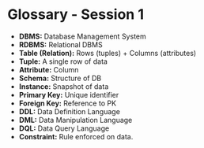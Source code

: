 # Glossary - Session 1

- **DBMS:** Database Management System
- **RDBMS:** Relational DBMS
- **Table (Relation):** Rows (tuples) + Columns (attributes)
- **Tuple:** A single row of data
- **Attribute:** Column
- **Schema:** Structure of DB
- **Instance:** Snapshot of data
- **Primary Key:** Unique identifier
- **Foreign Key:** Reference to PK
- **DDL:** Data Definition Language
- **DML:** Data Manipulation Language
- **DQL:** Data Query Language
- **Constraint:** Rule enforced on data.
